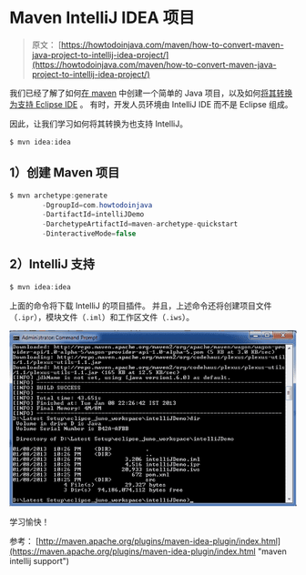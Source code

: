 # Maven IntelliJ IDEA 项目

> 原文： [https://howtodoinjava.com/maven/how-to-convert-maven-java-project-to-intellij-idea-project/](https://howtodoinjava.com/maven/how-to-convert-maven-java-project-to-intellij-idea-project/)

我们已经了解了如何[在 maven](//howtodoinjava.com/maven/create-a-simple-java-project-using-maven/ "Create a simple java project using maven") 中创建一个简单的 Java 项目，以及如何[将其转换为支持 Eclipse IDE](//howtodoinjava.com/maven/how-to-create-a-eclipse-web-application-using-maven/ "How to create a eclipse web application using maven") 。 有时，开发人员环境由 IntelliJ IDE 而不是 Eclipse 组成。

因此，让我们学习如何将其转换为也支持 IntelliJ。

```java
$ mvn idea:idea
```

## 1）创建 Maven 项目

```java
$ mvn archetype:generate 
		-DgroupId=com.howtodoinjava 
		-DartifactId=intelliJDemo
		-DarchetypeArtifactId=maven-archetype-quickstart 
		-DinteractiveMode=false

```

## 2）IntelliJ 支持

```java
$ mvn idea:idea

```

上面的命令将下载 IntelliJ 的项目插件。 并且，上述命令还将创建项目文件（`.ipr`），模块文件（`.iml`）和工作区文件（`.iws`）。

![maven_intellij](img/b8923988c4bdee0266f151df44a7918a.png)

学习愉快！

参考： [http://maven.apache.org/plugins/maven-idea-plugin/index.html](https://maven.apache.org/plugins/maven-idea-plugin/index.html "maven intellij support")